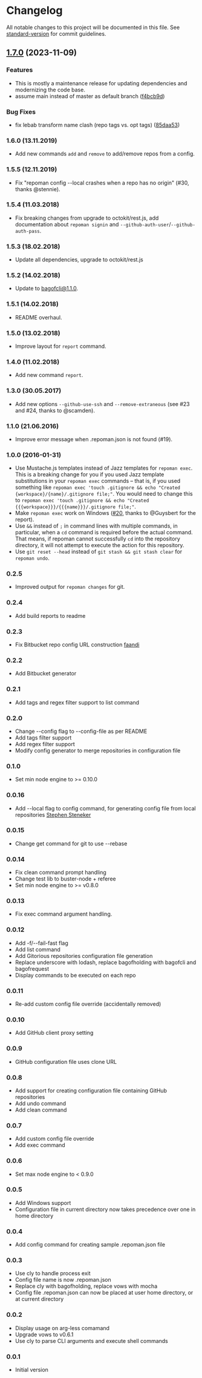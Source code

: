 # Changelog

All notable changes to this project will be documented in this file. See [standard-version](https://github.com/conventional-changelog/standard-version) for commit guidelines.

## [1.7.0](https://github.com/mokkapps/changelog-generator-demo/compare/v1.6.0...v1.7.0) (2023-11-09)


### Features

* This is mostly a maintenance release for updating dependencies and modernizing the code base.
* assume main instead of master as default branch ([f4bcb9d](https://github.com/mokkapps/changelog-generator-demo/commits/f4bcb9d6495ad9a387c08b4267f6ce0fe2f41606))

### Bug Fixes

* fix lebab transform name clash (repo tags vs. opt tags) ([85daa53](https://github.com/mokkapps/changelog-generator-demo/commits/85daa536f402e1424e5628193c3276804144ca02))

### 1.6.0 (13.11.2019)
* Add new commands `add` and `remove` to add/remove repos from a config.

### 1.5.5 (12.11.2019)
* Fix "repoman config --local crashes when a repo has no origin" (#30, thanks @stennie).

### 1.5.4 (11.03.2018)
* Fix breaking changes from upgrade to octokit/rest.js, add documentation about `repoman signin` and `--github-auth-user`/`--github-auth-pass`.

### 1.5.3 (18.02.2018)
* Update all dependencies, upgrade to octokit/rest.js

### 1.5.2 (14.02.2018)
* Update to bagofcli@1.1.0.

### 1.5.1 (14.02.2018)
* README overhaul.

### 1.5.0 (13.02.2018)
* Improve layout for `report` command.

### 1.4.0 (11.02.2018)
* Add new command `report`.

### 1.3.0 (30.05.2017)
* Add new options `--github-use-ssh` and `--remove-extraneous` (see #23 and #24, thanks to @scamden).

### 1.1.0 (21.06.2016)
* Improve error message when .repoman.json is not found (#19).

### 1.0.0 (2016-01-31)

* Use Mustache.js templates instead of Jazz templates for `repoman exec`. This is a breaking change for you if you used Jazz template substitutions in your `repoman exec` commands &ndash; that is, if you used something like `repoman exec 'touch .gitignore && echo "Created {workspace}/{name}/.gitignore file;"`. You would need to change this to `repoman exec 'touch .gitignore && echo "Created {{{workspace}}}/{{{name}}}/.gitignore file;"`.
* Make `repoman exec` work on Windows ([#20](https://github.com/basti1302/repoman/issues/20), thanks to @Guysbert for the report).
* Use `&&` instead of `;` in command lines with multiple commands, in particular, when a `cd` command is required before the actual command. That means, if repoman cannot successfully `cd` into the repository directory, it will not attempt to execute the action for this repository.
* Use `git reset --head` instead of `git stash && git stash clear` for `repoman undo`.

### 0.2.5
* Improved output for `repoman changes` for git.

### 0.2.4
* Add build reports to readme

### 0.2.3
* Fix Bitbucket repo config URL construction [faandi](https://github.com/faandi)

### 0.2.2
* Add Bitbucket generator

### 0.2.1
* Add tags and regex filter support to list command

### 0.2.0
* Change --config flag to --config-file as per README
* Add tags filter support
* Add regex filter support
* Modify config generator to merge repositories in configuration file

### 0.1.0
* Set min node engine to >= 0.10.0

### 0.0.16
* Add --local flag to config command, for generating config file from local repositories [Stephen Steneker](https://github.com/stennie)

### 0.0.15
* Change get command for git to use --rebase

### 0.0.14
* Fix clean command prompt handling
* Change test lib to buster-node + referee
* Set min node engine to >= v0.8.0

### 0.0.13
* Fix exec command argument handling.

### 0.0.12
* Add -f/--fail-fast flag
* Add list command
* Add Gitorious repositories configuration file generation
* Replace underscore with lodash, replace bagofholding with bagofcli and bagofrequest
* Display commands to be executed on each repo

### 0.0.11
* Re-add custom config file override (accidentally removed)

### 0.0.10
* Add GitHub client proxy setting

### 0.0.9
* GitHub configuration file uses clone URL

### 0.0.8
* Add support for creating configuration file containing GitHub repositories
* Add undo command
* Add clean command

### 0.0.7
* Add custom config file override
* Add exec command

### 0.0.6
* Set max node engine to < 0.9.0

### 0.0.5
* Add Windows support
* Configuration file in current directory now takes precedence over one in home directory

### 0.0.4
* Add config command for creating sample .repoman.json file

### 0.0.3
* Use cly to handle process exit
* Config file name is now .repoman.json
* Replace cly with bagofholding, replace vows with mocha
* Config file .repoman.json can now be placed at user home directory, or at current directory

### 0.0.2
* Display usage on arg-less comamand
* Upgrade vows to v0.6.1
* Use cly to parse CLI arguments and execute shell commands

### 0.0.1
* Initial version
